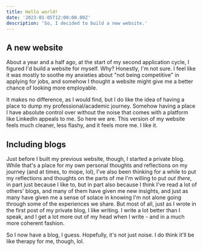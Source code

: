 ```yaml
---
title: Hello world!
date: '2023-01-05T12:00:00.00Z'
description: 'So, I decided to build a new website.'
---
```


## A new website

About a year and a half ago, at the start of my second application cycle, I figured I'd build a website for myself. Why? Honestly, I'm not sure. I feel like it was mostly to soothe my anxieties about "not being competitive" in applying for jobs, and somehow I thought a website might give me a better chance of looking more employable.

It makes no difference, as I would find, but I do like the idea of having a place to dump my professional/academic journey. Somehow having a place I have absolute control over without the noise that comes with a platform like LinkedIn appeals to me. So here we are. This version of my website feels much cleaner, less flashy, and it feels more me. I like it.

## Including blogs

Just before I built my previous website, though, I started a private blog. While that's a place for my own personal thoughts and reflections on my journey (and at times, to mope, lol), I've also been thinking for a while to put my reflections and thoughts on the parts of me I'm willing to put _out there_, in part just because I like to, but in part also because I think I've read a lot of others' blogs, and many of them have given me new insights, and just as many have given me a sense of solace in knowing I'm not alone going through some of the experiences we share. But most of all, just as I wrote in the first post of my private blog, I like writing. I write a lot better than I speak, and I get a lot more out of my head when I write - and in a much more coherent fashion.

So I now have a blog, I guess. Hopefully, it's not just noise. I do think it'll be like therapy for me, though, lol.
